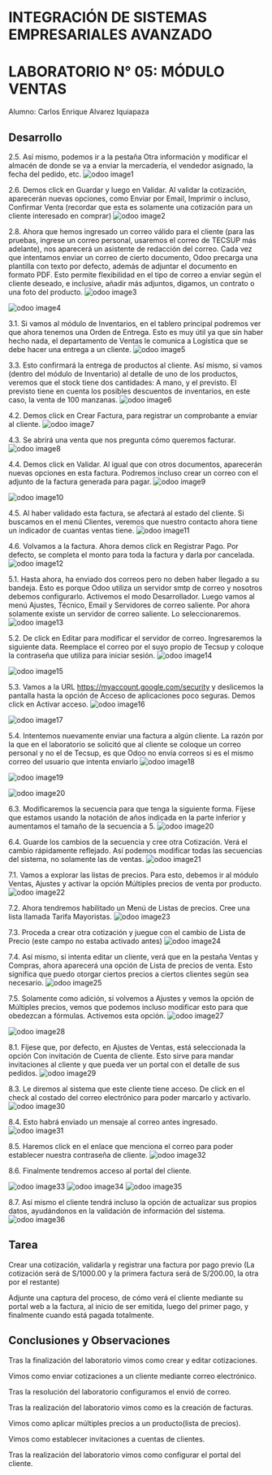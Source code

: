 # INTEGRACIÓN DE SISTEMAS EMPRESARIALES AVANZADO 
# LABORATORIO N° 05: MÓDULO VENTAS

Alumno: Carlos Enrique Alvarez Iquiapaza
## Desarrollo   



2.5. Así mismo, podemos ir a la pestaña Otra información y modificar el almacén de donde se va a enviar
la mercadería, el vendedor asignado, la fecha del pedido, etc.
![odoo image1](./images/Punto2_5.PNG)

2.6. Demos click en Guardar y luego en Validar. Al validar la cotización, aparecerán nuevas opciones,
como Enviar por Email, Imprimir o incluso, Confirmar Venta (recordar que esta es solamente una
cotización para un cliente interesado en comprar)
![odoo image2](./images/Punto2_6.PNG)

2.8. Ahora que hemos ingresado un correo válido para el cliente (para las pruebas, ingrese un correo
personal, usaremos el correo de TECSUP más adelante), nos aparecerá un asistente de redacción
del correo.
Cada vez que intentamos enviar un correo de cierto documento, Odoo precarga una plantilla con texto
por defecto, además de adjuntar el documento en formato PDF. Esto permite flexibilidad en el tipo de
correo a enviar según el cliente deseado, e inclusive, añadir más adjuntos, digamos, un contrato o una
foto del producto.
![odoo image3](./images/Punto2_8.PNG)

![odoo image4](./images/Punto2_8_1.PNG)

3.1. Si vamos al módulo de Inventarios, en el tablero principal podremos ver que ahora tenemos una Orden
de Entrega. Esto es muy útil ya que sin haber hecho nada, el departamento de Ventas le comunica a
Logística que se debe hacer una entrega a un cliente.
![odoo image5](./images/Punto3_1.PNG)

3.3. Esto confirmará la entrega de productos al cliente. Así mismo, si vamos (dentro del módulo de
Inventario) al detalle de uno de los productos, veremos que el stock tiene dos cantidades: A mano, y
el previsto. El previsto tiene en cuenta los posibles descuentos de inventarios, en este caso, la venta
de 100 manzanas.
![odoo image6](./images/Punto3_3.PNG)

4.2. Demos click en Crear Factura, para registrar un comprobante a enviar al cliente.
![odoo image7](./images/Punto4_2.PNG)

4.3. Se abrirá una venta que nos pregunta cómo queremos facturar.
![odoo image8](./images/Punto4_3.PNG)

4.4. Demos click en Validar. Al igual que con otros documentos, aparecerán nuevas opciones en esta
factura. Podremos incluso crear un correo con el adjunto de la factura generada para pagar.
![odoo image9](./images/Punto4_4.PNG)

![odoo image10](./images/Punto4_4_1.PNG)

4.5. Al haber validado esta factura, se afectará al estado del cliente. Si buscamos en el menú Clientes,
veremos que nuestro contacto ahora tiene un indicador de cuantas ventas tiene.
![odoo image11](./images/Punto4_5.PNG)

4.6. Volvamos a la factura. Ahora demos click en Registrar Pago. Por defecto, se completa el monto para
toda la factura y darla por cancelada.
![odoo image12](./images/Punto4_6.PNG)

5.1. Hasta ahora, ha enviado dos correos pero no deben haber llegado a su bandeja. Esto es porque Odoo
utiliza un servidor smtp de correo y nosotros debemos configurarlo.
Activemos el modo Desarrollador. Luego vamos al menú Ajustes, Técnico, Email y Servidores de
correo saliente. Por ahora solamente existe un servidor de correo saliente. Lo seleccionaremos.
![odoo image13](./images/Punto5_1.PNG)

5.2. De click en Editar para modificar el servidor de correo. Ingresaremos la siguiente data. Reemplace el
correo por el suyo propio de Tecsup y coloque la contraseña que utiliza para iniciar sesión.
![odoo image14](./images/Punto5_2.PNG)

![odoo image15](./images/Punto5_2_1.PNG)

5.3. Vamos a la URL https://myaccount.google.com/security y deslicemos la pantalla hasta la opción de
Acceso de aplicaciones poco seguras. Demos click en Activar acceso.
![odoo image16](./images/Punto5_3.PNG)

![odoo image17](./images/Punto5_3_1.PNG)

5.4. Intentemos nuevamente enviar una factura a algún cliente. La razón por la que en el laboratorio se
solicitó que al cliente se coloque un correo personal y no el de Tecsup, es que Odoo no envía
correos si es el mismo correo del usuario que intenta enviarlo
![odoo image18](./images/Punto5_4.PNG)

![odoo image19](./images/Punto5_4_tecsupcuenta.PNG)

![odoo image20](./images/Punto5_4_cuentapersonal.PNG)


6.3. Modificaremos la secuencia para que tenga la siguiente forma. Fíjese que estamos usando la notación
de años indicada en la parte inferior y aumentamos el tamaño de la secuencia a 5.
![odoo image20](./images/Punto6_3.PNG)

6.4. Guarde los cambios de la secuencia y cree otra Cotización. Verá el cambio rápidamente reflejado. Así
podemos modificar todas las secuencias del sistema, no solamente las de ventas.
![odoo image21](./images/Punto5_4.PNG)

7.1. Vamos a explorar las listas de precios. Para esto, debemos ir al módulo Ventas, Ajustes y activar la
opción Múltiples precios de venta por producto.
![odoo image22](./images/Punto7_1.PNG)

7.2. Ahora tendremos habilitado un Menú de Listas de precios. Cree una lista llamada Tarifa Mayoristas.
![odoo image23](./images/Punto7_2.PNG)

7.3. Proceda a crear otra cotización y juegue con el cambio de Lista de Precio (este campo no estaba
activado antes)
![odoo image24](./images/Punto7_3.PNG)

7.4. Así mismo, si intenta editar un cliente, verá que en la pestaña Ventas y Compras, ahora aparecerá
una opción de Lista de precios de venta. Esto significa que puedo otorgar ciertos precios a ciertos
clientes según sea necesario.
![odoo image25](./images/Punto7_4.PNG)

7.5. Solamente como adición, si volvemos a Ajustes y vemos la opción de Múltiples precios, vemos que
podemos incluso modificar esto para que obedezcan a fórmulas. Activemos esta opción.
![odoo image27](./images/Punto7_5.PNG)

![odoo image28](./images/Punto7_5_1.PNG)

8.1. Fíjese que, por defecto, en Ajustes de Ventas, está seleccionada la opción Con invitación de Cuenta
de cliente. Esto sirve para mandar invitaciones al cliente y que pueda ver un portal con el detalle de
sus pedidos.
![odoo image29](./images/Punto8_1.PNG)

8.3. Le diremos al sistema que este cliente tiene acceso. De click en el check al costado del correo
electrónico para poder marcarlo y activarlo.
![odoo image30](./images/Punto8_3.PNG)

8.4. Esto habrá enviado un mensaje al correo antes ingresado.
![odoo image31](./images/Punto8_4.PNG)

8.5. Haremos click en el enlace que menciona el correo para poder establecer nuestra contraseña de
cliente.
![odoo image32](./images/Punto8_5.PNG)

8.6. Finalmente tendremos acceso al portal del cliente.

![odoo image33](./images/Punto8_6.PNG)
![odoo image34](./images/Punto8_6_1.PNG)
![odoo image35](./images/Punto8_6_2.PNG)

8.7. Así mismo el cliente tendrá incluso la opción de actualizar sus propios datos, ayudándonos en la
validación de información del sistema.
![odoo image36](./images/Punto8_7.PNG)



## Tarea	

Crear una cotización, validarla y registrar una factura por pago previo (La cotización será de
S/1000.00 y la primera factura será de S/200.00, la otra por el restante)

Adjunte una captura del proceso, de cómo verá el cliente mediante su portal web a la factura, al
inicio de ser emitida, luego del primer pago, y finalmente cuando está pagada totalmente.

## Conclusiones y Observaciones

Tras la finalización del laboratorio vimos como crear y editar cotizaciones.


Vimos como enviar cotizaciones a un cliente mediante correo electrónico.


Tras la resolución del laboratorio configuramos el envió de correo.


Tras la realización del laboratorio vimos como es la creación de facturas.


Vimos como aplicar múltiples precios a un producto(lista de precios).


Vimos como establecer invitaciones a cuentas de clientes.


Tras la realización del laboratorio vimos como configurar el portal del cliente.















